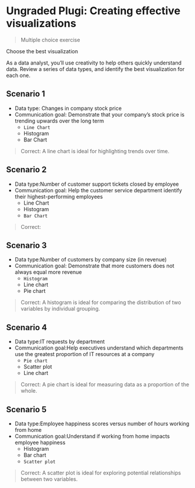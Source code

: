 # Ungraded Plugi: Creating effective visualizations

> Multiple choice exercise

Choose the best visualization

As a data analyst, you’ll use creativity to help others quickly understand data. Review a series of data types, and identify the best visualization for each one.

## Scenario 1

- Data type: Changes in company stock price
- Communication goal: Demonstrate that your company’s stock price is trending upwards over the long term
  - `Line Chart`
  - Histogram
  - Bar Chart

> Correct: A line chart is ideal for highlighting trends over time.

## Scenario 2

- Data type:Number of customer support tickets closed by employee
- Communication goal: Help the customer service department identify their highest-performing employees
  - Line Chart
  - Histogram
  - `Bar Chart`

> Correct:

## Scenario 3

- Data type:Number of customers by company size (in revenue)
- Communication goal: Demonstrate that more customers does not always equal more revenue
  - `Histogram`
  - Line chart
  - Pie chart

> Correct: A histogram is ideal for comparing the distribution of two variables by individual grouping.

## Scenario 4

- Data type:IT requests by department
- Communication goal:Help executives understand which departments use the greatest proportion of IT resources at a company
  - `Pie chart`
  - Scatter plot
  - Line chart

> Correct: A pie chart is ideal for measuring data as a proportion of the whole.

## Scenario 5

- Data type:Employee happiness scores versus number of hours working from home
- Communication goal:Understand if working from home impacts employee happiness
  - Histogram
  - Bar chart
  - `Scatter plot`

> Correct: A scatter plot is ideal for exploring potential relationships between two variables.
